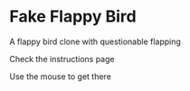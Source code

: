 # Fake Flappy Bird
A flappy bird clone with questionable flapping

Check the instructions page

Use the mouse to get there
